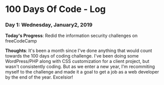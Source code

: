 # 100 Days Of Code - Log

### Day 1: Wednesday, January2, 2019

**Today's Progress**: Redid the information security challenges on freeCodeCamp

**Thoughts**: It's been a month since I've done anything that would count towards the 100 days of coding challenge. I've been doing some WordPress/PHP along with CSS customization for a client project, but wasn't consistently coding. But as we enter a new year, I'm recommiting myself to the challenge and made it a goal to get a job as a web developer by the end of the year. Excelsior!

